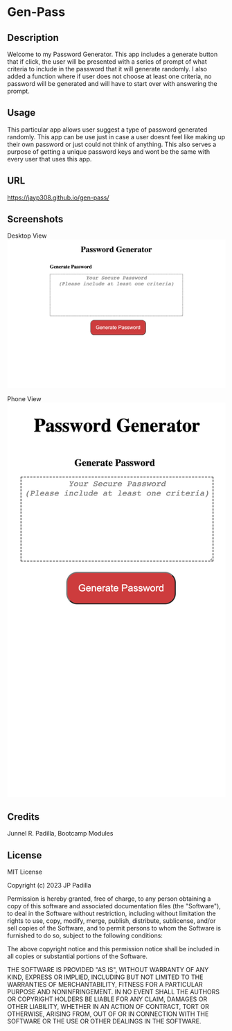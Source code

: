 # Gen-Pass

## Description

Welcome to my Password Generator. This app includes a generate button that if click, the user will be presented
with a series of prompt of what criteria to include in the password that it will generate randomly. I also added a function where if user does not choose at least one criteria, no password will be generated and will have to start over with answering the prompt.

## Usage

This particular app allows user suggest a type of password generated randomly. This app can be use just in case a user doesnt feel like making up their own password or just could not think of anything. This also serves a purpose of getting a unique password keys and wont be the same with every user that uses this app.

## URL

https://jayp308.github.io/gen-pass/

## Screenshots

Desktop View
<img src="./assets/images/desktop-view1.png" />

Phone View
<img src="./assets/images/phone-view1.png" />

## Credits

Junnel R. Padilla, Bootcamp Modules

## License

MIT License

Copyright (c) 2023 JP Padilla

Permission is hereby granted, free of charge, to any person obtaining a copy of this software and associated documentation files (the "Software"), to deal in the Software without restriction, including without limitation the rights to use, copy, modify, merge, publish, distribute, sublicense, and/or sell copies of the Software, and to permit persons to whom the Software is furnished to do so, subject to the following conditions:

The above copyright notice and this permission notice shall be included in all copies or substantial portions of the Software.

THE SOFTWARE IS PROVIDED "AS IS", WITHOUT WARRANTY OF ANY KIND, EXPRESS OR IMPLIED, INCLUDING BUT NOT LIMITED TO THE WARRANTIES OF MERCHANTABILITY, FITNESS FOR A PARTICULAR PURPOSE AND NONINFRINGEMENT. IN NO EVENT SHALL THE AUTHORS OR COPYRIGHT HOLDERS BE LIABLE FOR ANY CLAIM, DAMAGES OR OTHER LIABILITY, WHETHER IN AN ACTION OF CONTRACT, TORT OR OTHERWISE, ARISING FROM, OUT OF OR IN CONNECTION WITH THE SOFTWARE OR THE USE OR OTHER DEALINGS IN THE SOFTWARE.